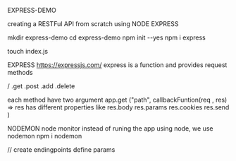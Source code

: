 EXPRESS-DEMO

creating a RESTFul API from scratch using NODE EXPRESS

mkdir express-demo
cd express-demo
npm init --yes
npm i express

touch index.js


EXPRESS
https://expressjs.com/
express is a function and provides request methods 

/ .get .post .add .delete

each method have two argument 
app.get ("path", callbackFuntion(req , res) => 
res has different properties like res.body res.params res.cookies res.send
)

NODEMON node monitor
instead of runing the app using node, we use nodemon
npm i nodemon

// create endingpoints
define params